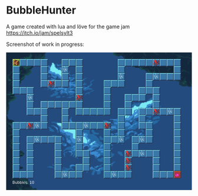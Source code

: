 # BubbleHunter
A game created with lua and löve for the game jam https://itch.io/jam/spelsylt3

Screenshot of work in progress:

![Screenshot](bubbleHunter.PNG)
